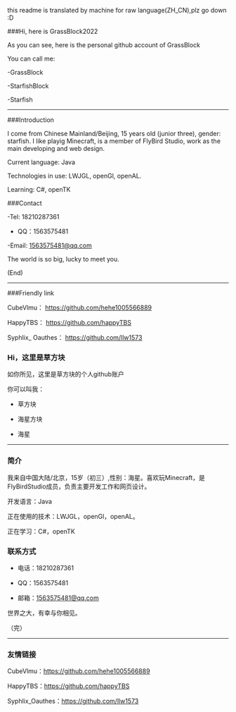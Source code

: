 this readme is translated by machine
for raw language(ZH_CN),plz go down :D

###Hi, here is GrassBlock2022

As you can see, here is the personal github account of GrassBlock

You can call me:

-GrassBlock

-StarfishBlock

-Starfish

***

###Introduction

I come from Chinese Mainland/Beijing, 15 years old (junior three), gender: starfish. I like playig Minecraft, is a member of FlyBird Studio, work as the main developing and web design.

Current language: Java

Technologies in use: LWJGL, openGl, openAL.

Learning: C#, openTK

###Contact

-Tel: 18210287361

- QQ：1563575481

-Email: 1563575481@qq.com

The world is so big, lucky to meet you.

(End)

***

###Friendly link

CubeVlmu： https://github.com/hehe1005566889

HappyTBS： https://github.com/happyTBS

Syphlix_ Oauthes： https://github.com/llw1573



### Hi，这里是草方块

如你所见，这里是草方块的个人github账户

你可以叫我：

- 草方块

- 海星方块

- 海星

***

### 简介

我来自中国大陆/北京，15岁（初三）,性别：海星。喜欢玩Minecraft，是FlyBirdStudio成员，负责主要开发工作和网页设计。

开发语言：Java

正在使用的技术：LWJGL，openGl，openAL。

正在学习：C#，openTK

### 联系方式

- 电话：18210287361

- QQ：1563575481

- 邮箱：1563575481@qq.com

世界之大，有幸与你相见。

（完）

***

### 友情链接

CubeVlmu：https://github.com/hehe1005566889

HappyTBS：https://github.com/happyTBS

Syphlix_Oauthes：https://github.com/llw1573

